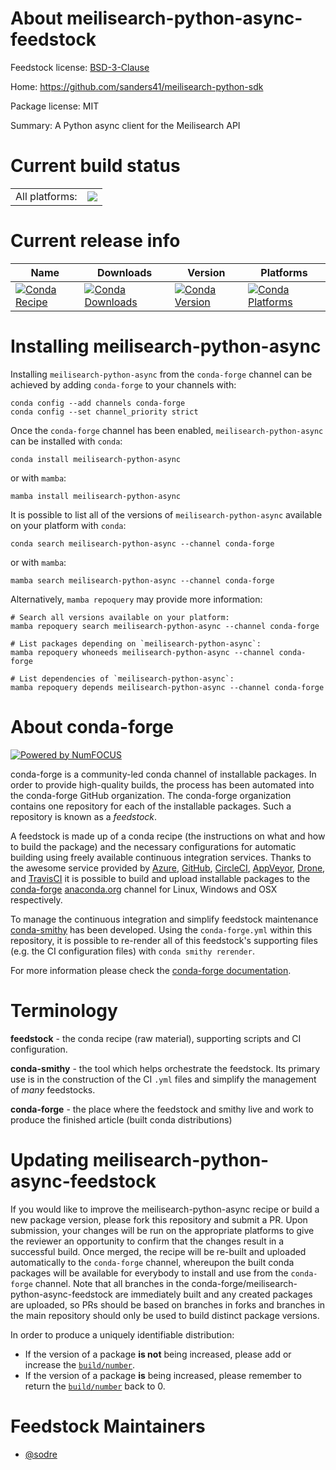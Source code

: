 About meilisearch-python-async-feedstock
========================================

Feedstock license: [BSD-3-Clause](https://github.com/conda-forge/meilisearch-python-async-feedstock/blob/main/LICENSE.txt)

Home: https://github.com/sanders41/meilisearch-python-sdk

Package license: MIT

Summary: A Python async client for the Meilisearch API

Current build status
====================


<table><tr><td>All platforms:</td>
    <td>
      <a href="https://dev.azure.com/conda-forge/feedstock-builds/_build/latest?definitionId=20911&branchName=main">
        <img src="https://dev.azure.com/conda-forge/feedstock-builds/_apis/build/status/meilisearch-python-async-feedstock?branchName=main">
      </a>
    </td>
  </tr>
</table>

Current release info
====================

| Name | Downloads | Version | Platforms |
| --- | --- | --- | --- |
| [![Conda Recipe](https://img.shields.io/badge/recipe-meilisearch--python--async-green.svg)](https://anaconda.org/conda-forge/meilisearch-python-async) | [![Conda Downloads](https://img.shields.io/conda/dn/conda-forge/meilisearch-python-async.svg)](https://anaconda.org/conda-forge/meilisearch-python-async) | [![Conda Version](https://img.shields.io/conda/vn/conda-forge/meilisearch-python-async.svg)](https://anaconda.org/conda-forge/meilisearch-python-async) | [![Conda Platforms](https://img.shields.io/conda/pn/conda-forge/meilisearch-python-async.svg)](https://anaconda.org/conda-forge/meilisearch-python-async) |

Installing meilisearch-python-async
===================================

Installing `meilisearch-python-async` from the `conda-forge` channel can be achieved by adding `conda-forge` to your channels with:

```
conda config --add channels conda-forge
conda config --set channel_priority strict
```

Once the `conda-forge` channel has been enabled, `meilisearch-python-async` can be installed with `conda`:

```
conda install meilisearch-python-async
```

or with `mamba`:

```
mamba install meilisearch-python-async
```

It is possible to list all of the versions of `meilisearch-python-async` available on your platform with `conda`:

```
conda search meilisearch-python-async --channel conda-forge
```

or with `mamba`:

```
mamba search meilisearch-python-async --channel conda-forge
```

Alternatively, `mamba repoquery` may provide more information:

```
# Search all versions available on your platform:
mamba repoquery search meilisearch-python-async --channel conda-forge

# List packages depending on `meilisearch-python-async`:
mamba repoquery whoneeds meilisearch-python-async --channel conda-forge

# List dependencies of `meilisearch-python-async`:
mamba repoquery depends meilisearch-python-async --channel conda-forge
```


About conda-forge
=================

[![Powered by
NumFOCUS](https://img.shields.io/badge/powered%20by-NumFOCUS-orange.svg?style=flat&colorA=E1523D&colorB=007D8A)](https://numfocus.org)

conda-forge is a community-led conda channel of installable packages.
In order to provide high-quality builds, the process has been automated into the
conda-forge GitHub organization. The conda-forge organization contains one repository
for each of the installable packages. Such a repository is known as a *feedstock*.

A feedstock is made up of a conda recipe (the instructions on what and how to build
the package) and the necessary configurations for automatic building using freely
available continuous integration services. Thanks to the awesome service provided by
[Azure](https://azure.microsoft.com/en-us/services/devops/), [GitHub](https://github.com/),
[CircleCI](https://circleci.com/), [AppVeyor](https://www.appveyor.com/),
[Drone](https://cloud.drone.io/welcome), and [TravisCI](https://travis-ci.com/)
it is possible to build and upload installable packages to the
[conda-forge](https://anaconda.org/conda-forge) [anaconda.org](https://anaconda.org/)
channel for Linux, Windows and OSX respectively.

To manage the continuous integration and simplify feedstock maintenance
[conda-smithy](https://github.com/conda-forge/conda-smithy) has been developed.
Using the ``conda-forge.yml`` within this repository, it is possible to re-render all of
this feedstock's supporting files (e.g. the CI configuration files) with ``conda smithy rerender``.

For more information please check the [conda-forge documentation](https://conda-forge.org/docs/).

Terminology
===========

**feedstock** - the conda recipe (raw material), supporting scripts and CI configuration.

**conda-smithy** - the tool which helps orchestrate the feedstock.
                   Its primary use is in the construction of the CI ``.yml`` files
                   and simplify the management of *many* feedstocks.

**conda-forge** - the place where the feedstock and smithy live and work to
                  produce the finished article (built conda distributions)


Updating meilisearch-python-async-feedstock
===========================================

If you would like to improve the meilisearch-python-async recipe or build a new
package version, please fork this repository and submit a PR. Upon submission,
your changes will be run on the appropriate platforms to give the reviewer an
opportunity to confirm that the changes result in a successful build. Once
merged, the recipe will be re-built and uploaded automatically to the
`conda-forge` channel, whereupon the built conda packages will be available for
everybody to install and use from the `conda-forge` channel.
Note that all branches in the conda-forge/meilisearch-python-async-feedstock are
immediately built and any created packages are uploaded, so PRs should be based
on branches in forks and branches in the main repository should only be used to
build distinct package versions.

In order to produce a uniquely identifiable distribution:
 * If the version of a package **is not** being increased, please add or increase
   the [``build/number``](https://docs.conda.io/projects/conda-build/en/latest/resources/define-metadata.html#build-number-and-string).
 * If the version of a package **is** being increased, please remember to return
   the [``build/number``](https://docs.conda.io/projects/conda-build/en/latest/resources/define-metadata.html#build-number-and-string)
   back to 0.

Feedstock Maintainers
=====================

* [@sodre](https://github.com/sodre/)

